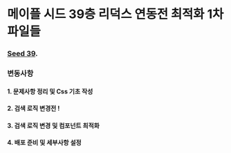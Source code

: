 # 메이플 시드 39층 리덕스 연동전 최적화 1차 파일들

### [Seed 39](https://soplay.github.io/seed39).


### 변동사항
#### 1. 문제사항 정리 및 Css 기초 작성
#### 2. 검색 로직 변경전 !
#### 3. 검색 로직 변경 및 컴포넌트 최적화
#### 4. 배포 준비 및 세부사항 설정
